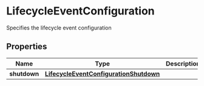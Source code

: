 

# LifecycleEventConfiguration

Specifies the lifecycle event configuration

## Properties

| Name | Type | Description | Notes |
|------------ | ------------- | ------------- | -------------|
|**shutdown** | [**LifecycleEventConfigurationShutdown**](LifecycleEventConfigurationShutdown.md) |  |  [optional] |



